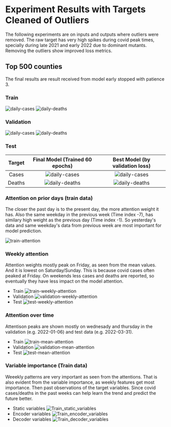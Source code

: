 # Experiment Results with Targets Cleaned of Outliers

The following experiments are on inputs and outputs where outliers were removed. The raw target has very high spikes during covid peak times, specially during late 2021 and early 2022 due to dominant mutants. Removing the outliers show improved loss metrics.

## Top 500 counties

The final results are result received from model early stopped with patience 3.

<!-- ### Loss history

The loss history during the model training process shows how training loss keeps decreasing with time. But validation loss initially keeps decreasing, then increases again and keeps osciliating. The minimum point from the validation loss is the best point to choose the model for test prediction.

![train-loss](results/cleaned%20target/cleaned%20target/top_500_early_stopped_target_cleaned_scaled/train_loss.jpg)
![validation-loss](results/cleaned%20target/top_500_early_stopped_target_cleaned_scaled/validation_loss.jpg) -->

### Train

![daily-cases](/TFT-pytorch/results/cleaned%20target/top_500_early_stopped_target_cleaned_scaled/figures/Summed_plot_Cases_Train.jpg)
![daily-deaths](/TFT-pytorch/results/cleaned%20target/top_500_early_stopped_target_cleaned_scaled/figures/Summed_plot_Deaths_Train.jpg)

### Validation

![daily-cases](/TFT-pytorch/results/cleaned%20target/top_500_early_stopped_target_cleaned_scaled/figures/Summed_plot_Cases_Validation.jpg)
![daily-deaths](/TFT-pytorch/results/cleaned%20target/top_500_early_stopped_target_cleaned_scaled/figures/Summed_plot_Deaths_Validation.jpg)

### Test

| Target | Final Model (Trained 60 epochs) | Best Model (by validation loss) |
|:---:|:---:|:---:|
| Cases | ![daily-cases](/TFT-pytorch/results/cleaned%20target/top_500_early_stopped_target_cleaned_scaled/figures/Summed_plot_Cases_Test.jpg) | ![daily-cases](/TFT-pytorch/results/cleaned%20target/top_500_early_stopped_target_cleaned_scaled/figures_best/Summed_plot_Cases_Test.jpg) |
| Deaths | ![daily-deaths](/TFT-pytorch/results/cleaned%20target/top_500_early_stopped_target_cleaned_scaled/figures/Summed_plot_Deaths_Test.jpg) | ![daily-deaths](/TFT-pytorch/results/cleaned%20target/top_500_early_stopped_target_cleaned_scaled/figures_best/Summed_plot_Deaths_Test.jpg) |

### Attention on prior days (train data)

The closer the past day is to the present day, the more attention weight it has. Also the same weekday in the previous week (Time index -7), has similary high weight as the previous day (Time index -1). So yesterday's data and same weekday's data from previous week are most important for model prediction.

![train-attention](/TFT-pytorch/results/cleaned%20target/top_500_early_stopped_target_cleaned_scaled/figures/Train_attention.jpg)

### Weekly attention

Attention weights mostly peak on Friday, as seen from the mean values. And it is lowest on Saturday/Sunday. This is because covid cases often peaked at Friday. On weekends less cases and deaths are reported, so eventually they have less impact on the model attention.

* Train ![train-weekly-attention](/TFT-pytorch/results/cleaned%20target/top_500_early_stopped_target_cleaned_scaled/figures/Train_weekly_attention.jpg)
* Validation ![validation-weekly-attention](/TFT-pytorch/results/cleaned%20target/top_500_early_stopped_target_cleaned_scaled/figures/Validation_weekly_attention.jpg)
* Test ![test-weekly-attention](/TFT-pytorch/results/cleaned%20target/top_500_early_stopped_target_cleaned_scaled/figures/Test_weekly_attention.jpg)

### Attention over time

Attentison peaks are shown mostly on wednesady and thursday in the validation (e.g. 2022-01-06) and test data (e.g. 2022-03-31).

* Train ![train-mean-attention](/TFT-pytorch/results/cleaned%20target/top_500_early_stopped_target_cleaned_scaled/figures/Train_daily_attention.jpg)
* Validation ![validation-mean-attention](/TFT-pytorch/results/cleaned%20target/top_500_early_stopped_target_cleaned_scaled/figures/Validation_daily_attention.jpg)
* Test ![test-mean-attention](/TFT-pytorch/results/cleaned%20target/top_500_early_stopped_target_cleaned_scaled/figures/Test_daily_attention.jpg)

### Variable importance (Train data)

Weeekly patterns are very important as seen from the attentions. That is also evident from the variable importance, as weekly features get most importance. Then past observations of the target variables. Since covid cases/deaths in the past weeks can help learn the trend and predict the future better.

* Static variables ![Train_static_variables](/TFT-pytorch/results/cleaned%20target/top_500_early_stopped_target_cleaned_scaled/figures/Train_static_variables.jpg)
* Encoder variables ![Train_encoder_variables](/TFT-pytorch/results/cleaned%20target/top_500_early_stopped_target_cleaned_scaled/figures/Train_encoder_variables.jpg)
* Decoder variables ![Train_decoder_variables](/TFT-pytorch/results/cleaned%20target/top_500_early_stopped_target_cleaned_scaled/figures/Train_decoder_variables.jpg)